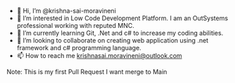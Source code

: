 - 👋 Hi, I’m @krishna-sai-moravineni
- 👀 I’m interested in Low Code Development Platform. I am an OutSystems professional working with reputed MNC.
- 🌱 I’m currently learning Git, .Net and c# to increase my coding abilities.
- 💞️ I’m looking to collaborate on creating web application using .net framework and c# programming language.
- 📫 How to reach me krishnasai.moravineni@outlook.com

<!---
krishna-sai-moravineni/krishna-sai-moravineni is a ✨ special ✨ repository because its `README.md` (this file) appears on your GitHub profile.
You can click the Preview link to take a look at your changes.
--->


Note: This is my first Pull Request I want merge to Main
